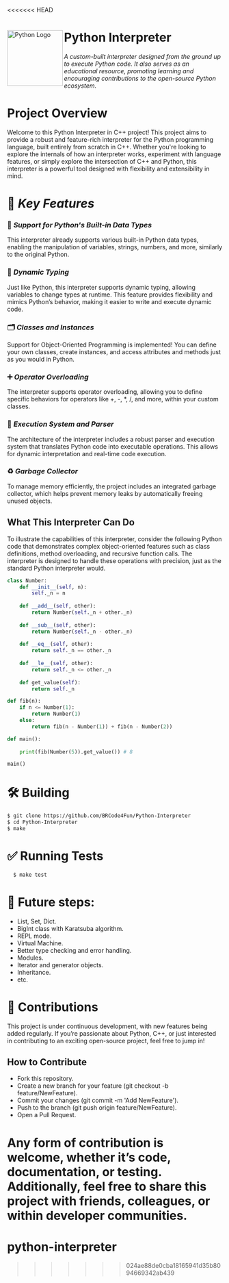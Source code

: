 <<<<<<< HEAD
<div>
  <img src="https://upload.wikimedia.org/wikipedia/commons/c/c3/Python-logo-notext.svg" alt="Python Logo" align="left" width="130" height="130">
  <h1>Python Interpreter</h1>
</div>

_A custom-built interpreter designed from the ground up to execute Python code. It also serves as an educational resource, promoting learning and encouraging contributions to the open-source Python ecosystem._

# Project Overview

Welcome to this Python Interpreter in C++ project! This project aims to provide a robust and feature-rich interpreter for the Python programming language, built entirely from scratch in C++. Whether you're looking to explore the internals of how an interpreter works, experiment with language features, or simply explore the intersection of C++ and Python, this interpreter is a powerful tool designed with flexibility and extensibility in mind. 

# 🔑 _Key Features_

  ### 🔧 _Support for Python's Built-in Data Types_
This interpreter already supports various built-in Python data types, enabling the manipulation of variables, strings, numbers, and more, similarly to the original Python.

  ### 🧠 _Dynamic Typing_
Just like Python, this interpreter supports dynamic typing, allowing variables to change types at runtime. This feature provides flexibility and mimics Python’s behavior, making it easier to write and execute dynamic code.

  ### 🗂️ _Classes and Instances_
Support for Object-Oriented Programming is implemented! You can define your own classes, create instances, and access attributes and methods just as you would in Python.

  ### ➕ _Operator Overloading_
The interpreter supports operator overloading, allowing you to define specific behaviors for operators like +, -, *, /, and more, within your custom classes.

### 📜 _Execution System and Parser_
The architecture of the interpreter includes a robust parser and execution system that translates Python code into executable operations. This allows for dynamic interpretation and real-time code execution.

 ### ♻️ _Garbage Collector_
To manage memory efficiently, the project includes an integrated garbage collector, which helps prevent memory leaks by automatically freeing unused objects.

## What This Interpreter Can Do
To illustrate the capabilities of this interpreter, consider the following Python code that demonstrates complex object-oriented features such as class definitions, method overloading, and recursive function calls. The interpreter is designed to handle these operations with precision, just as the standard Python interpreter would.

```python
class Number:
    def __init__(self, n):
        self._n = n
        
    def __add__(self, other):
        return Number(self._n + other._n)
    
    def __sub__(self, other):
        return Number(self._n - other._n)
    
    def __eq__(self, other):
        return self._n == other._n
    
    def __le__(self, other):
        return self._n <= other._n
    
    def get_value(self):
        return self._n

def fib(n):
    if n <= Number(1):
        return Number(1)
    else:
        return fib(n - Number(1)) + fib(n - Number(2))

def main():
    
    print(fib(Number(5)).get_value()) # 8

main()
```


# 🛠️ Building

```bash
$ git clone https://github.com/BRCode4Fun/Python-Interpreter
$ cd Python-Interpreter
$ make
```

# ✅ Running Tests

```bash
  $ make test
```

# 🚀 Future steps:

  + List, Set, Dict.
  + BigInt class with Karatsuba algorithm.
  + REPL mode.
  + Virtual Machine.
  + Better type checking and error handling.
  + Modules.
  + Iterator and generator objects.
  + Inheritance.
  + etc.

# 🤝 Contributions
This project is under continuous development, with new features being added regularly. If you’re passionate about Python, C++, or just interested in contributing to an exciting open-source project, feel free to jump in!

## How to Contribute

 + Fork this repository.
 + Create a new branch for your feature (git checkout -b feature/NewFeature).
 + Commit your changes (git commit -m 'Add NewFeature').
 + Push to the branch (git push origin feature/NewFeature).
 + Open a Pull Request.

Any form of contribution is welcome, whether it’s code, documentation, or testing. Additionally, feel free to share this project with friends, colleagues, or within developer communities.
=======
# python-interpreter
>>>>>>> 024ae88de0cba18165941d35b8094669342ab439
